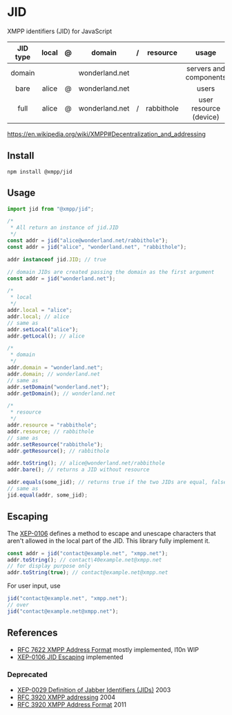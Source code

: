 # JID

XMPP identifiers (JID) for JavaScript

| JID type | local |  @  |     domain     |  /  |  resource  |         usage          |
| :------: | :---: | :-: | :------------: | :-: | :--------: | :--------------------: |
|  domain  |       |     | wonderland.net |     |            | servers and components |
|   bare   | alice |  @  | wonderland.net |     |            |         users          |
|   full   | alice |  @  | wonderland.net |  /  | rabbithole | user resource (device) |

https://en.wikipedia.org/wiki/XMPP#Decentralization_and_addressing

## Install

`npm install @xmpp/jid`

## Usage

```js
import jid from "@xmpp/jid";

/*
 * All return an instance of jid.JID
 */
const addr = jid("alice@wonderland.net/rabbithole");
const addr = jid("alice", "wonderland.net", "rabbithole");

addr instanceof jid.JID; // true

// domain JIDs are created passing the domain as the first argument
const addr = jid("wonderland.net");

/*
 * local
 */
addr.local = "alice";
addr.local; // alice
// same as
addr.setLocal("alice");
addr.getLocal(); // alice

/*
 * domain
 */
addr.domain = "wonderland.net";
addr.domain; // wonderland.net
// same as
addr.setDomain("wonderland.net");
addr.getDomain(); // wonderland.net

/*
 * resource
 */
addr.resource = "rabbithole";
addr.resource; // rabbithole
// same as
addr.setResource("rabbithole");
addr.getResource(); // rabbithole

addr.toString(); // alice@wonderland.net/rabbithole
addr.bare(); // returns a JID without resource

addr.equals(some_jid); // returns true if the two JIDs are equal, false otherwise
// same as
jid.equal(addr, some_jid);
```

## Escaping

The [XEP-0106](http://xmpp.org/extensions/xep-0106.html) defines a method to escape and unescape characters that aren't allowed in the local part of the JID. This library fully implement it.

```js
const addr = jid("contact@example.net", "xmpp.net");
addr.toString(); // contact\40example.net@xmpp.net
// for display purpose only
addr.toString(true); // contact@example.net@xmpp.net
```

For user input, use

```js
jid("contact@example.net", "xmpp.net");
// over
jid("contact@example.net@xmpp.net");
```

## References

- [RFC 7622 XMPP Address Format](https://tools.ietf.org/html/rfc7622) mostly implemented, l10n WIP
- [XEP-0106 JID Escaping](https://xmpp.org/extensions/xep-0106.html) implemented

### Deprecated

- [XEP-0029 Definition of Jabber Identifiers (JIDs)](https://xmpp.org/extensions/xep-0029.html) 2003
- [RFC 3920 XMPP addressing](https://tools.ietf.org/html/rfc3920#section-3) 2004
- [RFC 3920 XMPP Address Format](https://tools.ietf.org/html/rfc6122) 2011
